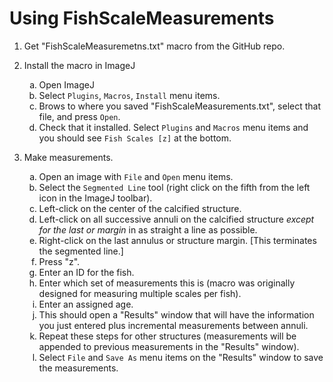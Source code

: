 # Using FishScaleMeasurements

1. Get "FishScaleMeasuremetns.txt" macro from the GitHub repo.

1. Install the macro in ImageJ
    1. Open ImageJ
    1. Select `Plugins`, `Macros`, `Install` menu items.
    1. Brows to where you saved "FishScaleMeasurements.txt", select that file, and press `Open`.
    1. Check that it installed.  Select `Plugins` and `Macros` menu items and you should see `Fish Scales [z]` at the bottom.

1. Make measurements.
    1. Open an image with `File` and `Open` menu items.
    1. Select the `Segmented Line` tool (right click on the fifth from the left icon in the ImageJ toolbar).
    1. Left-click on the center of the calcified structure.
    1. Left-click on all successive annuli on the calcified structure *except for the last or margin* in as straight a line as possible.
    1. Right-click on the last annulus or structure margin.  [This terminates the segmented line.]
    1. Press "z".
    1. Enter an ID for the fish.
    1. Enter which set of measurements this is (macro was originally designed for measuring multiple scales per fish).
    1. Enter an assigned age.
    1. This should open a "Results" window that will have the information you just entered plus incremental measurements between annuli.
    1. Repeat these steps for other structures (measurements will be appended to previous measurements in the "Results" window).
    1. Select `File` and `Save As` menu items on the "Results" window to save the measurements.
    
<style type="text/css">
ol ol {
  list-style-type: lower-alpha;
}
</style>
